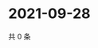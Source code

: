 # 2021-09-28

共 0 条

<!-- BEGIN WEIBO -->
<!-- 最后更新时间 Tue Sep 28 2021 06:08:11 GMT+0800 (China Standard Time) -->

<!-- END WEIBO -->
